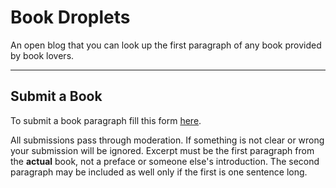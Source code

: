 # Book Droplets

An open blog that you can look up the first paragraph of any book provided by book lovers.

---
## Submit a Book

To submit a book paragraph fill this form <a href="https://forms.gle/94nd9fHGUuv1n9JBA" target="_blank">here</a>.

All submissions pass through moderation. If something is not clear or wrong your submission will be
ignored. Excerpt must be the first paragraph from the <strong>actual</strong> book, not a preface or someone else's introduction.
The second paragraph may be included as well only if the first is one sentence long.</i>
